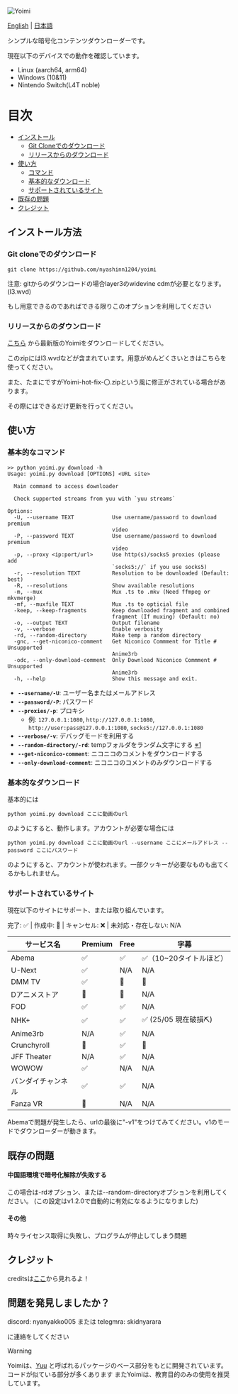 ![Yoimi](https://socialify.git.ci/NyaShinn1204/Yoimi/image?description=1&descriptionEditable=%E8%A4%87%E6%95%B0%E3%81%AE%E3%82%B5%E3%82%A4%E3%83%88%E3%81%AE%E5%8B%95%E7%94%BB%E3%83%80%E3%82%A6%E3%83%B3%E3%83%AD%E3%83%BC%E3%83%80%E3%83%BC%0AA%20Simple%20Encrypt%20Content%20Downloader&font=Raleway&language=1&logo=https%3A%2F%2Ffiles.catbox.moe%2Fue535j.png&name=1&pattern=Solid&theme=Light)

[English](./README.md) | [日本語](./README.ja.md)

シンプルな暗号化コンテンツダウンローダーです。

現在以下のデバイスでの動作を確認しています。

- Linux (aarch64, arm64)
- Windows (10&11)
- Nintendo Switch(L4T noble)

# 目次

- [インストール](#インストール方法)
    - [Git Cloneでのダウンロード](#git-cloneでのダウンロード)
    - [リリースからのダウンロード](#リリースからのダウンロード)
- [使い方](#使い方)
    - [コマンド](#基本的なコマンド)
    - [基本的なダウンロード](#基本的なダウンロード)
    - [サポートされているサイト](#サポートされているサイト)
- [既存の問題](#既存の問題)
- [クレジット](#クレジット)


## インストール方法

### Git cloneでのダウンロード

    git clone https://github.com/nyashinn1204/yoimi

注意: gitからのダウンロードの場合layer3のwidevine cdmが必要となります。(l3.wvd)

もし用意できるのであればできる限りこのオプションを利用してください


### リリースからのダウンロード

[こちら](https://github.com/NyaShinn1204/Yoimi/releases/latest) から最新版のYoimiをダウンロードしてください。

このzipにはl3.wvdなどが含まれています。用意がめんどくさいときはこちらを使ってください。

また、たまにですがYoimi-hot-fix-〇.zipという風に修正がされている場合があります。

その際にはできるだけ更新を行ってください。

## 使い方

### 基本的なコマンド

```
>> python yoimi.py download -h
Usage: yoimi.py download [OPTIONS] <URL site>

  Main command to access downloader

  Check supported streams from yuu with `yuu streams`

Options:
  -U, --username TEXT            Use username/password to download premium
                                 video
  -P, --password TEXT            Use username/password to download premium
                                 video
  -p, --proxy <ip:port/url>      Use http(s)/socks5 proxies (please add
                                 `socks5://` if you use socks5)
  -r, --resolution TEXT          Resolution to be downloaded (Default: best)
  -R, --resolutions              Show available resolutions
  -m, --mux                      Mux .ts to .mkv (Need ffmpeg or mkvmerge)
  -mf, --muxfile TEXT            Mux .ts to opticial file
  -keep, --keep-fragments        Keep downloaded fragment and combined
                                 fragment (If muxing) (Default: no)
  -o, --output TEXT              Output filename
  -v, --verbose                  Enable verbosity
  -rd, --random-directory        Make temp a random directory
  -gnc, --get-niconico-comment   Get Niconico Commment for Title # Unsupported
                                 Anime3rb
  -odc, --only-download-comment  Only Download Niconico Commment # Unsupported
                                 Anime3rb
  -h, --help                     Show this message and exit.
```

- **`--username/-U`**: ユーザー名またはメールアドレス
- **`--password/-P`**: パスワード
- **`--proxies/-p`**: プロキシ
    - 例: `127.0.0.1:1080`, `http://127.0.0.1:1080`, `http://user:pass@127.0.0.1:1080`, `socks5://127.0.0.1:1080`
- **`--verbose/-v`**: デバッグモードを利用する
- **`--random-directory/-rd`**: tempフォルダをランダム文字にする [※1](#中国語環境で暗号化解除が失敗する)
- **`--get-niconico-comment`**: ニコニコのコメントをダウンロードする
- **`--only-download-comment`**: ニコニコのコメントのみダウンロードする

### 基本的なダウンロード

基本的には

    python yoimi.py download ここに動画のurl

のようにすると、動作します。アカウントが必要な場合には

    python yoimi.py download ここに動画のurl --username ここにメールアドレス --password ここにパスワード

のようにすると、アカウントが使われます。一部クッキーが必要なものも出てくるかもしれません。

### サポートされているサイト

現在以下のサイトにサポート、または取り組んでいます。

完了: ✅   |   作成中: 🔄️   |   キャンセル: ❌   |   未対応・存在しない: N/A

| サービス名           | Premium | Free | 字幕                 |
|----------------------|---------|------|----------------------|
| Abema                | ✅      | ✅   | ✅（10~20タイトルほど） |
| U-Next               | ✅      | N/A  | N/A                  |
| DMM TV               | ✅      | 🔄️   | 🔄️                  |
| Dアニメストア        | 🔄️      | 🔄️   | N/A                  |
| FOD                  | ✅      | ✅   | N/A                  |
| NHK+               | ✅      | ✅    | ✅ (25/05 現在破損⛏️) |
| Anime3rb             | N/A     | ✅   | N/A                  |
| Crunchyroll          | 🔄️      | ✅   | 🔄️                   |
| JFF Theater          | N/A     | ✅   | N/A                  |
| WOWOW                | ✅      | N/A  | N/A                  |
| バンダイチャンネル   | ✅      | ✅   | N/A                  |
| Fanza VR             | 🔄️      | N/A    | N/A                |

Abemaで問題が発生したら、urlの最後に"-v1"をつけてみてください。v1のモードでダウンローダーが動きます。

## 既存の問題

#### 中国語環境で暗号化解除が失敗する

この場合は-rdオプション、または--random-directoryオプションを利用してください。
(この設定はv1.2.0で自動的に有効になるようになりました)

#### その他

時々ライセンス取得に失敗し、プログラムが停止してしまう問題


## クレジット

creditsは[ここ](./CREDITS.md)から見れるよ！

## 問題を発見しましたか？

discord: nyanyakko005
または
telegmra: skidnyarara

に連絡をしてください

> [!WARNING]
> Yoimiは、[Yuu](https://github.com/noaione/yuu) と呼ばれるパッケージのベース部分をもとに開発されています。コードが似ている部分が多くあります
> またYoimiは、教育目的のみの使用を推奨しています。

<!-- https://discord.gg/ReZT8E2F2j -->